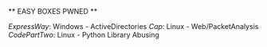 ** EASY BOXES PWNED **

*ExpressWay*: Windows - ActiveDirectories
*Cap*: Linux - Web/PacketAnalysis
*CodePartTwo*: Linux - Python Library Abusing
